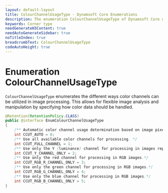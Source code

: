 ```yaml
---
layout: default-layout
title: ColourChannelUsageType - Dynamsoft Core Enumerations
description: The enumeration ColourChannelUsageType of Dynamsoft Core describes how the color channel is used in the image.
keywords: Corner type
needGenerateH3Content: true
needAutoGenerateSidebar: true
noTitleIndex: true
breadcrumbText: ColourChannelUsageType
codeAutoHeight: true
---
```


# Enumeration ColourChannelUsageType

`ColourChannelUsageType` enumerates the different ways color channels can be utilized in image processing. This allows for flexible image analysis and manipulation by specifying how color data should be handled.

```java
@Retention(RetentionPolicy.CLASS)
public @interface EnumColourChannelUsageType
{
    /** Automatic color channel usage determination based on image pixel format and scene. */
    int CCUT_AUTO = 0;
    /** Use all available color channels for processing. */
    int CCUT_FULL_CHANNEL = 1;
    /** Use only the Y (luminance) channel for processing in images represented in the NV21 format. */
    int CCUT_Y_CHANNEL_ONLY = 2;
    /** Use only the red channel for processing in RGB images.*/
    int CCUT_RGB_R_CHANNEL_ONLY = 3;
    /** Use only the green channel for processing in RGB images.*/
    int CCUT_RGB_G_CHANNEL_ONLY = 4;
    /** Use only the blue channel for processing in RGB images.*/
    int CCUT_RGB_B_CHANNEL_ONLY = 5;
}
```
